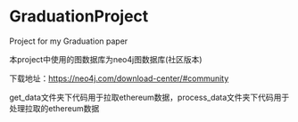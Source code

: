 # GraduationProject
Project for my Graduation paper

本project中使用的图数据库为neo4j图数据库(社区版本)

下载地址：https://neo4j.com/download-center/#community

get_data文件夹下代码用于拉取ethereum数据，process_data文件夹下代码用于处理拉取的ethereum数据